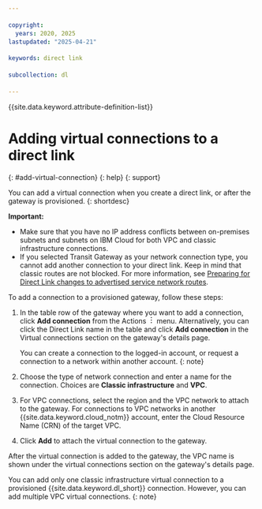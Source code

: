 ```yaml
---

copyright:
  years: 2020, 2025
lastupdated: "2025-04-21"

keywords: direct link

subcollection: dl

---
```


{{site.data.keyword.attribute-definition-list}}

# Adding virtual connections to a direct link
{: #add-virtual-connection}
{: help}
{: support}

You can add a virtual connection when you create a direct link, or after the gateway is provisioned.
{: shortdesc}

**Important:**

* Make sure that you have no IP address conflicts between on-premises subnets and subnets on IBM Cloud for both VPC and classic infrastructure connections.
* If you selected Transit Gateway as your network connection type, you cannot add another connection to your direct link. Keep in mind that classic routes are not blocked. For more information, see [Preparing for Direct Link changes to advertised service network routes](/docs/dl?topic=dl-notification-dl-tgw).

To add a connection to a provisioned gateway, follow these steps:

1. In the table row of the gateway where you want to add a connection, click **Add connection** from the Actions ![Actions menu](images/overflow.png) menu. Alternatively, you can click the Direct Link name in the table and click **Add connection** in the Virtual connections section on the gateway's details page.

   You can create a connection to the logged-in account, or request a connection to a network within another account.
   {: note}

1. Choose the type of network connection and enter a name for the connection. Choices are **Classic infrastructure** and **VPC**.
1. For VPC connections, select the region and the VPC network to attach to the gateway. For connections to VPC networks in another {{site.data.keyword.cloud_notm}} account, enter the Cloud Resource Name (CRN) of the target VPC.
1. Click **Add** to attach the virtual connection to the gateway.

After the virtual connection is added to the gateway, the VPC name is shown under the virtual connections section on the gateway's details page.

You can add only one classic infrastructure virtual connection to a provisioned {{site.data.keyword.dl_short}} connection. However, you can add multiple VPC virtual connections.
{: note}
